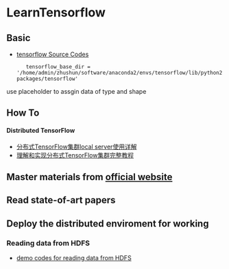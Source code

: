 # LearnTensorflow
## Basic
* [tensorflow Source Codes](https://github.com/tensorflow/tensorflow)

    ```
       tensorflow_base_dir = '/home/admin/zhushun/software/anaconda2/envs/tensorflow/lib/python2.7/site-packages/tensorflow' 
    ```
 use placeholder to assgin data of type and shape

## How To
#### Distributed TensorFlow
* [分布式TensorFlow集群local server使用详解](http://weibo.com/ttarticle/p/show?id=2309403987407065210809)
* [理解和实现分布式TensorFlow集群完整教程](http://weibo.com/ttarticle/p/show?id=2309403988813608274928)
## Master materials from [official website](https://www.tensorflow.org/)
## Read state-of-art papers
## Deploy the distributed enviroment for working
### Reading data from HDFS
* [demo codes for reading data from HDFS](https://github.com/zhushun0008/LearnTensorflow/blob/master/demo_code_for_reading_from_hdfs.md)
